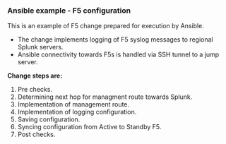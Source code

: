 ### Ansible example - F5 configuration
This is an example of F5 change prepared for execution by Ansible.

- The change implements logging of F5 syslog messages to regional Splunk servers.
- Ansible connectivity towards F5s is handled via SSH tunnel to a jump server.

**Change steps are:**
1. Pre checks.
2. Determining next hop for managment route towards Splunk.
3. Implementation of management route.
3. Implementation of logging configuration.
4. Saving configuration.
5. Syncing configuration from Active to Standby F5.
6. Post checks.